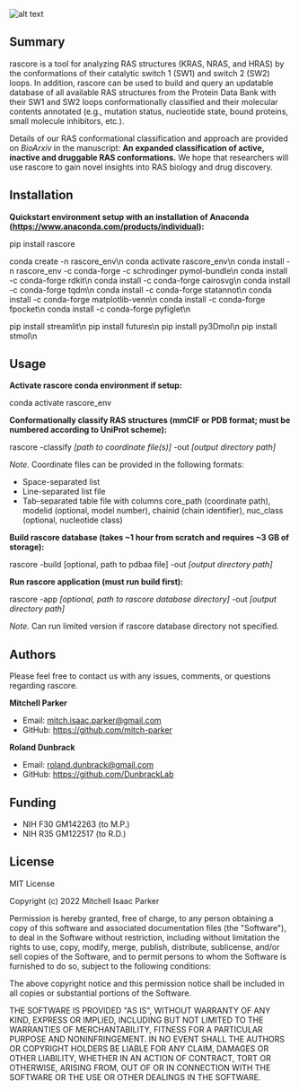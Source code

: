![alt text](https://github.com/mitch-parker/rascore/blob/main/rascore/data/rascore_logo.png?)

## Summary

rascore is a tool for analyzing RAS structures (KRAS, NRAS, and HRAS) by the conformations of their catalytic switch 1 (SW1) and switch 2 (SW2) loops. In addition, rascore can be used to build and query an updatable database of all available RAS structures from the Protein Data Bank with their SW1 and SW2 loops conformationally classified and their molecular contents annotated (e.g., mutation status, nucleotide state, bound proteins, small molecule inhibitors, etc.). 

Details of our RAS conformational classification and approach are provided on *BioArxiv* in the manuscript: **An expanded classification of active, inactive and druggable RAS conformations.** We hope that researchers will use rascore to gain novel insights into RAS biology and drug discovery. 

## Installation

**Quickstart environment setup with an installation of Anaconda (https://www.anaconda.com/products/individual):**

pip install rascore

conda create -n rascore_env\n
conda activate rascore_env\n
conda install -n rascore_env -c conda-forge -c schrodinger pymol-bundle\n
conda install -c conda-forge rdkit\n
conda install -c conda-forge cairosvg\n
conda install -c conda-forge tqdm\n
conda install -c conda-forge statannot\n 
conda install -c conda-forge matplotlib-venn\n
conda install -c conda-forge fpocket\n
conda install -c conda-forge pyfiglet\n 

pip install streamlit\n
pip install futures\n
pip install py3Dmol\n
pip install stmol\n

## Usage

**Activate rascore conda environment if setup:**

conda activate rascore_env

**Conformationally classify RAS structures (mmCIF or PDB format; must be numbered according to UniProt scheme):**

rascore -classify *[path to coordinate file(s)]* -out *[output directory path]*

*Note.* Coordinate files can be provided in the following formats: 
- Space-separated list
- Line-separated list file
- Tab-separated table file with columns core_path (coordinate path), modelid (optional, model number), chainid (chain identifier), nuc_class (optional, nucleotide class)

**Build rascore database (takes ~1 hour from scratch and requires ~3 GB of storage):**

rascore -build [optional, path to pdbaa file] -out *[output directory path]*

**Run rascore application (must run build first):**

rascore -app *[optional, path to rascore database directory]* -out *[output directory path]*

*Note.* Can run limited version if rascore database directory not specified.

## Authors

Please feel free to contact us with any issues, comments, or questions regarding rascore.

**Mitchell Parker**

- Email: <mitch.isaac.parker@gmail.com>
- GitHub: https://github.com/mitch-parker

**Roland Dunbrack**

- Email: <roland.dunbrack@gmail.com>
- GitHub: https://github.com/DunbrackLab

## Funding

- NIH F30 GM142263 (to M.P.)
- NIH R35 GM122517 (to R.D.)

## License
MIT License

Copyright (c) 2022 Mitchell Isaac Parker

Permission is hereby granted, free of charge, to any person obtaining a copy
of this software and associated documentation files (the "Software"), to deal
in the Software without restriction, including without limitation the rights
to use, copy, modify, merge, publish, distribute, sublicense, and/or sell
copies of the Software, and to permit persons to whom the Software is
furnished to do so, subject to the following conditions:

The above copyright notice and this permission notice shall be included in all
copies or substantial portions of the Software.

THE SOFTWARE IS PROVIDED "AS IS", WITHOUT WARRANTY OF ANY KIND, EXPRESS OR
IMPLIED, INCLUDING BUT NOT LIMITED TO THE WARRANTIES OF MERCHANTABILITY,
FITNESS FOR A PARTICULAR PURPOSE AND NONINFRINGEMENT. IN NO EVENT SHALL THE
AUTHORS OR COPYRIGHT HOLDERS BE LIABLE FOR ANY CLAIM, DAMAGES OR OTHER
LIABILITY, WHETHER IN AN ACTION OF CONTRACT, TORT OR OTHERWISE, ARISING FROM,
OUT OF OR IN CONNECTION WITH THE SOFTWARE OR THE USE OR OTHER DEALINGS IN THE
SOFTWARE.